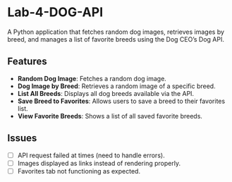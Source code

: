 # Lab-4-DOG-API
A Python application that fetches random dog images, retrieves images by breed, and manages a list of favorite breeds using the Dog CEO’s Dog API.
## Features

- **Random Dog Image**: Fetches a random dog image.
- **Dog Image by Breed**: Retrieves a random image of a specific breed.
- **List All Breeds**: Displays all dog breeds available via the API.
- **Save Breed to Favorites**: Allows users to save a breed to their favorites list.
- **View Favorite Breeds**: Shows a list of all saved favorite breeds.


## Issues 
- [ ] API request failed at times (need to handle errors).  
- [ ] Images displayed as links instead of rendering properly.  
- [ ] Favorites tab not functioning as expected.  
